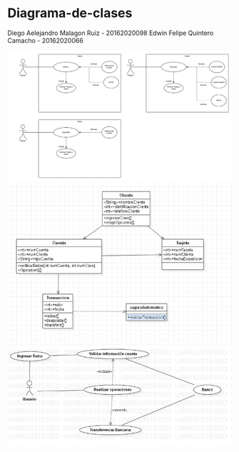 # Diagrama-de-clases


Diego Aelejandro Malagon Ruiz - 20162020098
Edwin Felipe Quintero Camacho - 20162020066

![casos de uso](https://github.com/DIEGOALEJANDRO99/Diagrama-de-clases/blob/master/Cajero%20Automatico%20vs2.png)
![Diagrama de clases](https://github.com/DIEGOALEJANDRO99/Diagrama-de-clases/blob/master/cajero2.png)
![Casos de uso Transferencia](https://github.com/DIEGOALEJANDRO99/Diagrama-de-clases/blob/master/CASO%20DE%20USO%20TRANSFERENCIA%20FINAL.jpg)
